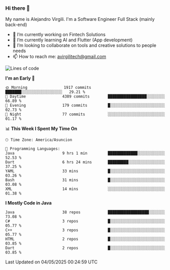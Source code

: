 ### Hi there 👋

My name is Alejandro Virgili. I'm a Software Engineer Full Stack (mainly back-end)


- 🔭 I’m currently working on Fintech Solutions
- 🌱 I’m currently learning AI and Flutter (App development)
- 👯 I’m looking to collaborate on tools and creative solutions to people needs
- 📫 How to reach me: avirgilitech@gmail.com
  
<!--START_SECTION:waka-->
![Lines of code](https://img.shields.io/badge/From%20Hello%20World%20I%27ve%20Written-742.0%20thousand%20lines%20of%20code-blue)

**I'm an Early 🐤** 

```text
🌞 Morning                1917 commits        ███████░░░░░░░░░░░░░░░░░░   29.21 % 
🌆 Daytime                4389 commits        █████████████████░░░░░░░░   66.89 % 
🌃 Evening                179 commits         █░░░░░░░░░░░░░░░░░░░░░░░░   02.73 % 
🌙 Night                  77 commits          ░░░░░░░░░░░░░░░░░░░░░░░░░   01.17 % 
```


📊 **This Week I Spent My Time On** 

```text
🕑︎ Time Zone: America/Asuncion

💬 Programming Languages: 
Java                     9 hrs 1 min         █████████████░░░░░░░░░░░░   52.53 % 
Dart                     6 hrs 24 mins       █████████░░░░░░░░░░░░░░░░   37.25 % 
YAML                     33 mins             █░░░░░░░░░░░░░░░░░░░░░░░░   03.26 % 
Bash                     31 mins             █░░░░░░░░░░░░░░░░░░░░░░░░   03.08 % 
XML                      14 mins             ░░░░░░░░░░░░░░░░░░░░░░░░░   01.38 % 
```

**I Mostly Code in Java** 

```text
Java                     38 repos            ██████████████████░░░░░░░   73.08 % 
C#                       3 repos             █░░░░░░░░░░░░░░░░░░░░░░░░   05.77 % 
C++                      3 repos             █░░░░░░░░░░░░░░░░░░░░░░░░   05.77 % 
HTML                     2 repos             █░░░░░░░░░░░░░░░░░░░░░░░░   03.85 % 
Dart                     2 repos             █░░░░░░░░░░░░░░░░░░░░░░░░   03.85 % 
```




 Last Updated on 04/05/2025 00:24:59 UTC
<!--END_SECTION:waka-->
